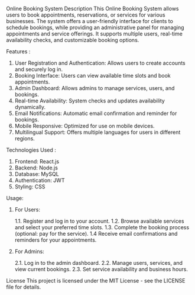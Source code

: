 Online Booking System
Description
This Online Booking System allows users to book appointments, reservations, or services for various businesses. The system offers a user-friendly interface for clients to schedule bookings, while providing an administrative panel for managing appointments and service offerings. It supports multiple users, real-time availability checks, and customizable booking options.

Features :
1. User Registration and Authentication: Allows users to create accounts and securely log in.
2. Booking Interface: Users can view available time slots and book appointments.
3. Admin Dashboard: Allows admins to manage services, users, and bookings.
4. Real-time Availability: System checks and updates availability dynamically.
5. Email Notifications: Automatic email confirmation and reminder for bookings.
6. Mobile Responsive: Optimized for use on mobile devices.
7. Multilingual Support: Offers multiple languages for users in different regions.

Technologies Used :
1. Frontend: React.js 
2. Backend: Node.js
3. Database: MySQL
4. Authentication: JWT
5. Styling: CSS

Usage: 
1. For Users:

   1.1. Register and log in to your account.
   1.2. Browse available services and select your preferred time slots.
   1.3. Complete the booking process (optional: pay for the service).
   1.4 Receive email confirmations and reminders for your appointments.
2. For Admins:

   2.1. Log in to the admin dashboard.
   2.2. Manage users, services, and view current bookings.
   2.3. Set service availability and business hours.

License
This project is licensed under the MIT License - see the LICENSE file for details.
   

